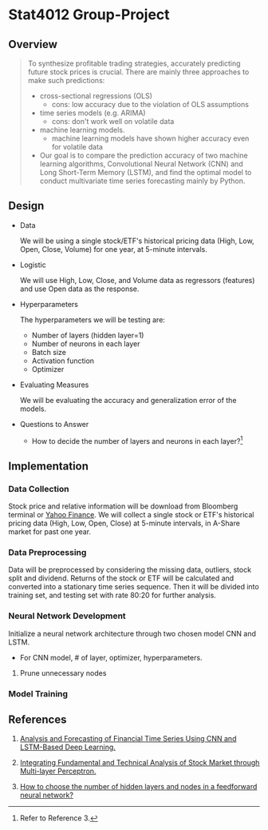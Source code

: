 # Stat4012 Group-Project

## Overview

>  To synthesize profitable trading strategies, accurately predicting future stock prices is crucial. There are mainly three approaches to make such predictions: 
>
> - cross-sectional regressions (OLS)
>    - cons: low accuracy due to the violation of OLS assumptions
> - time series models (e.g. ARIMA)
>    - cons: don't work well on volatile data
> - machine learning models.
>    - machine learning models have shown higher accuracy even for volatile data
> - Our goal is to compare the prediction accuracy of two machine learning algorithms, Convolutional Neural Network (CNN) and Long Short-Term Memory (LSTM), and find the optimal model to conduct multivariate time series forecasting mainly by Python. 

## Design

- Data

  We will be using a single stock/ETF's historical pricing data (High, Low, Open, Close, Volume) for one year, at 5-minute intervals.

- Logistic

  We will use High, Low, Close, and Volume data as regressors (features) and use Open data as the response.

- Hyperparameters

  The hyperparameters we will be testing are:

  - Number of layers (hidden layer=1)
  - Number of neurons in each layer
  - Batch size
  - Activation function
  - Optimizer

- Evaluating Measures

  We will be evaluating the accuracy and generalization error of the models.

- Questions to Answer
  - How to decide the number of layers and neurons in each layer?[^2]

## Implementation

### Data Collection

Stock price and relative information will be download from Bloomberg terminal or [Yahoo Finance](https://finance.yahoo.com/). We will collect a single stock or ETF's historical pricing data (High, Low, Open, Close) at 5-minute intervals, in A-Share market for past one year. 

### Data Preprocessing

Data will be preprocessed by considering the missing data, outliers, stock split and dividend. Returns of the stock or ETF will be calculated and converted  into a stationary time series sequence. Then it will be divided into training set, and testing set with rate 80:20 for further analysis. 

### Neural Network Development

Initialize a neural network architecture through two chosen model CNN and LSTM. 

- For CNN model, # of layer, optimizer, hyperparameters. 

1. Prune unnecessary nodes

### Model Training



## References

1. [Analysis and Forecasting of Financial Time Series Using CNN and LSTM-Based Deep Learning.](https://link.springer.com/chapter/10.1007/978-981-16-4807-6_39)

2. [Integrating Fundamental and Technical Analysis of Stock Market through Multi-layer Perceptron.](https://ieeexplore.ieee.org/abstract/document/8488440)

3. [How to choose the number of hidden layers and nodes in a feedforward neural network?](https://stats.stackexchange.com/questions/181/how-to-choose-the-number-of-hidden-layers-and-nodes-in-a-feedforward-neural-netw) 

   [^1]: the number of hidden layers equals one; and the number of neurons in that layer is the mean of the neurons in the input and output layers.
   [^2]: Refer to Reference 3.

